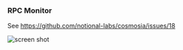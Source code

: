 ### RPC Monitor

See https://github.com/notional-labs/cosmosia/issues/18

![screen shot](rpc_monitor.png)